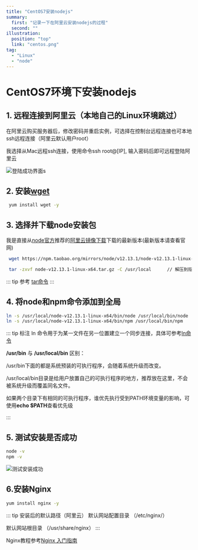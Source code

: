 ```yaml
---
title: "CentOS7安装nodejs"
summary: 
  first: "记录一下在阿里云安装nodejs的过程"
  second: ""
illustration: 
  position: "top"
  link: "centos.png"
tag: 
  - "Linux"
  - "node"
---
```

# CentOS7环境下安装nodejs

## 1. 远程连接到阿里云（本地自己的Linux环境跳过）

在阿里云购买服务器后，修改密码并重启实例，可选择在控制台远程连接也可本地ssh远程连接（阿里云默认用户root）

我选择从Mac远程ssh连接，使用命令ssh root@[IP], 输入密码后即可远程登陆阿里云

![登陆成功界面](/images/WechatIMG91.png)s

## 2. 安装[wget](https://www.linuxcool.com/wget)

``` sh
 yum install wget -y
```

## 3. 选择并下载node安装包

我是直接从[node官方](http://nodejs.cn/download/)推荐的[阿里云镜像下载](https://npm.taobao.org/mirrors/node/v12.13.1/)下载的最新版本(最新版本请查看官网)

``` sh
 wget https://npm.taobao.org/mirrors/node/v12.13.1/node-v12.13.1-linux-x64.tar.gz      // 下载node包

 tar -zxvf node-v12.13.1-linux-x64.tar.gz -C /usr/local      // 解压到指定目录
```

::: tip 参考
[tar命令](https://man.linuxde.net/tar)
:::

## 4. 将node和npm命令添加到全局

``` sh
ln -s /usr/local/node-v12.13.1-linux-x64/bin/node /usr/local/bin/node
ln -s /usr/local/node-v12.13.1-linux-x64/bin/npm /usr/local/bin/npm
```

::: tip 标注
ln 命令用于为某一文件在另一位置建立一个同步连接，具体可参考[ln命令](https://man.linuxde.net/ln)

**/usr/bin** 与 **/usr/local/bin** 区别：

/usr/bin下面的都是系统预装的可执行程序，会随着系统升级而改变。

/usr/local/bin目录是给用户放置自己的可执行程序的地方，推荐放在这里，不会被系统升级而覆盖同名文件。

如果两个目录下有相同的可执行程序，谁优先执行受到PATH环境变量的影响，可使用**echo $PATH**查看优先级

:::

## 5. 测试安装是否成功

``` sh
node -v
npm -v
```
![测试安装成功](/images/WechatIMG92.png)

## 6.安装Nginx

``` sh
yum install nginx -y
```

::: tip 安装后的默认路径（阿里云）
默认网站配置目录  （/etc/nginx/）

默认网站根目录  （/usr/share/nginx）
:::

Nginx教程参考[Nginx 入门指南](https://www.w3cschool.cn/nginx/)